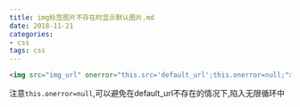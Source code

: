 ```yaml
---
title: img标签图片不存在时显示默认图片.md
date: 2018-11-21
categories: 
- css
tags: css
---
```


```html
<img src="img_url" onerror="this.src='default_url';this.onerror=null;">
```
注意`this.onerror=null`,可以避免在default_url不存在的情况下,陷入无限循环中